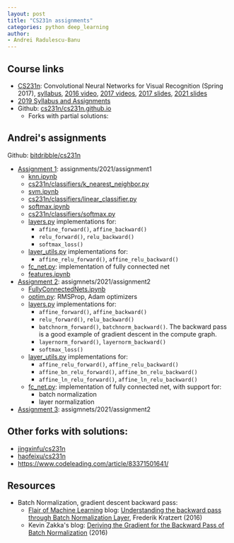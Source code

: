 ```yaml
---
layout: post
title: "CS231n assignments"
categories: python deep_learning
author:
- Andrei Radulescu-Banu
---
```


## Course links
* [CS231n](http://cs231n.stanford.edu/): Convolutional Neural Networks for Visual Recognition (Spring 2017), [syllabus](https://cs231n.github.io/), [2016 video](https://www.youtube.com/watch?v=NfnWJUyUJYU&list=PLkt2uSq6rBVctENoVBg1TpCC7OQi31AlC), [2017 videos](https://www.youtube.com/playlist?list=PL3FW7Lu3i5JvHM8ljYj-zLfQRF3EO8sYv), [2017 slides](http://cs231n.stanford.edu/slides/2017), [2021 slides](http://cs231n.stanford.edu/slides/2021)
* [2019 Syllabus and Assignments](http://cs229.stanford.edu/syllabus-summer2019.html)
* Github: [cs231n/cs231n.github.io](https://github.com/cs231n/cs231n.github.io)
  * Forks with partial solutions:


## Andrei's assignments
Github: [bitdribble/cs231n](https://github.com/Bitdribble/cs231n)
* [Assignment 1](https://cs231n.github.io/assignments2021/assignment1): assignments/2021/assignment1
  * [knn.ipynb](https://github.com/Bitdribble/cs231n/blob/master/assignments/2021/assignment1/knn.ipynb)
  * [cs231n/classifiers/k_nearest_neighbor.py](https://github.com/Bitdribble/cs231n/blob/master/assignments/2021/assignment1/cs231n/classifiers/k_nearest_neighbor.py)
  * [svm.ipynb](https://github.com/Bitdribble/cs231n/blob/master/assignments/2021/assignment1/svm.ipynb)
  * [cs231n/classifiers/linear_classifier.py](https://github.com/Bitdribble/cs231n/blob/master/assignments/2021/assignment1/cs231n/classifiers/linear_classifier.py)
  * [softmax.ipynb](https://github.com/Bitdribble/cs231n/blob/master/assignment1/softmax.ipynb)
  * [cs231n/classifiers/softmax.py](https://github.com/Bitdribble/cs231n/blob/master/assignment1/cs231n/classifiers/softmax.py)
  * [layers.py](https://github.com/Bitdribble/cs231n/blob/master/assignments/2021/assignment1/cs231n/layers.py) implementations for:
    * `affine_forward()`, `affine_backward()`
    * `relu_forward()`, `relu_backward()`
    * `softmax_loss()`
  * [layer_utils.py](https://github.com/Bitdribble/cs231n/blob/master/assignments/2021/assignment1/cs231n/layer_utils.py) implementations for:
    * `affine_relu_forward()`, `affine_relu_backward()`
  * [fc_net.py](https://github.com/Bitdribble/cs231n/blob/master/assignments/2021/assignment1/cs231n/classifiers/fc_net.py): implementation of fully connected net
  * [features.ipynb](https://github.com/Bitdribble/cs231n/blob/master/assignments/2021/assignment1/features.ipynb)
* [Assignment 2](https://cs231n.github.io/assignments2021/assignment2): assigmnets/2021/assignment2
  * [FullyConnectedNets.ipynb](https://github.com/Bitdribble/cs231n/blob/master/assignments/2021/assignment2/FullyConnectedNets.ipynb)
  * [optim.py](https://github.com/Bitdribble/cs231n/blob/master/assignments/2021/assignment2/cs231n/optim.py): RMSProp, Adam optimizers
  * [layers.py](https://github.com/Bitdribble/cs231n/blob/master/assignments/2021/assignment2/cs231n/layers.py) implementations for:
    * `affine_forward()`, `affine_backward()`
    * `relu_forward()`, `relu_backward()`
    * `batchnorm_forward()`, `batchnorm_backward()`. The backward pass is a good example of gradient descent in the compute graph.
    * `layernorm_forward()`, `layernorm_backward()`
    * `softmax_loss()`
  * [layer_utils.py](https://github.com/Bitdribble/cs231n/blob/master/assignments/2021/assignment2/cs231n/layer_utils.py) implementations for:
    * `affine_relu_forward()`, `affine_relu_backward()`
    * `affine_bn_relu_forward()`, `affine_bn_relu_backward()`
    * `affine_ln_relu_forward()`, `affine_ln_relu_backward()`
  * [fc_net.py](https://github.com/Bitdribble/cs231n/blob/master/assignments/2021/assignment2/cs231n/classifiers/fc_net.py): implementation of fully connected net, with support for:
    * batch normalization
    * layer normalization
* [Assignment 3](https://cs231n.github.io/assignments2021/assignment3): assigmnets/2021/assignment2

## Other forks with solutions:
* [jingxinfu/cs231n](https://github.com/jingxinfu/cs231n)
* [haofeixu/cs231n](https://github.com/haofeixu/cs231n)
* https://www.codeleading.com/article/83371501641/

## Resources
* Batch Normalization, gradient descent backward pass:
  * [Flair of Machine Learning](https://kratzert.github.io/) blog: [Understanding the backward pass through Batch Normalization Layer](https://kratzert.github.io/2016/02/12/understanding-the-gradient-flow-through-the-batch-normalization-layer.html), Frederik Kratzert (2016)
  * Kevin Zakka's blog: [Deriving the Gradient for the Backward Pass of Batch Normalization](https://kevinzakka.github.io/2016/09/14/batch_normalization/) (2016)